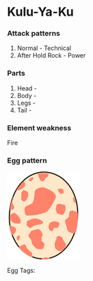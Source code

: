 # Kulu-Ya-Ku

### Attack patterns
1. Normal - Technical
2. After Hold Rock - Power

### Parts
1. Head - 
2. Body - 
3. Legs - 
4. Tail - 

### Element weakness
Fire 

### Egg pattern
![image info](../assets/kulu-ya-ku.png)

Egg Tags: 